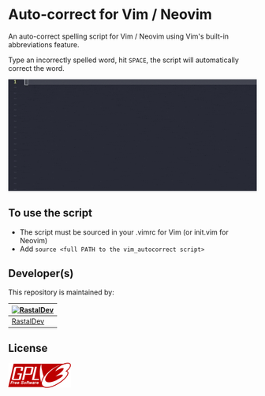# Auto-correct for Vim / Neovim

An auto-correct spelling script for Vim / Neovim using Vim's built-in abbreviations feature.

Type an incorrectly spelled word, hit `SPACE`, the script will automatically correct the word.

![screenshot.gif](./screenshot.gif)

## To use the script

- The script must be sourced in your .vimrc for Vim (or init.vim for Neovim)
- Add `source <full PATH to the vim_autocorrect script>`

## Developer(s)

This repository is maintained by:

| [![RastalDev](https://github.com/rastaldev.png?size=100)](https://github.com/rastaldev) |
| --------------------------------------------------------------------------------------- |
| [RastalDev](https://github.com/rastaldev)                                               |

## License

![gpl_image](./gplv3.png)
